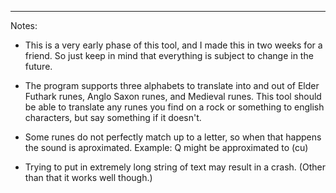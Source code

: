 
________________________________________________________________________________
Notes:
- This is a very early phase of this tool, and I made this in two weeks for a friend.
  So just keep in mind that everything is subject to change in the future.

- The program supports three alphabets to translate into and out of Elder Futhark runes,
  Anglo Saxon runes, and Medieval runes. This tool should be able to translate any runes
  you find on a rock or something to english characters, but say something if it doesn't.

- Some runes do not perfectly match up to a letter, so when that happens the sound is
  aproximated. Example: Q might be approximated to (cu)

- Trying to put in extremely long string of text may result in a crash. (Other than that
  it works well though.)